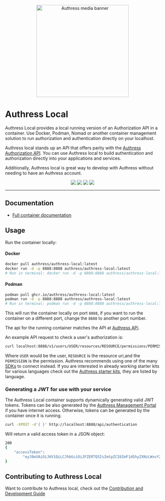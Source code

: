 <p align="center">
  <img height="300px" src="https://authress.io/static/images/media-banner.png" alt="Authress media banner">
</p>

# Authress Local

Authress Local provides a local running version of an Authorization API in a container. Use Docker, Podman, Nomad or another container management solution to run authorization and authentication directly on your localhost.

Authress local stands up an API that offers parity with the [Authress Authorization API](https://authress.io/app/#/api). You can use Authress local to build authentication and authorization directly into your applications and services.

Additionally, Authress local is great way to develop with Authress without needing to have an Authress account.

<p align="center">
    <a href="https://github.com/Authress/authress-local/pkgs/container/authress-local" alt="Authress Local Container"><img src="https://img.shields.io/badge/Container-authress%2Fauthress--local-DC7100.svg"></a>
    <a href="https://github.com/Authress/authress-local/actions" alt="GitHub action status"><img src="https://github.com/authress/authress-local/actions/workflows/build.yml/badge.svg"></a>
    <a href="./LICENSE" alt="agpl-3.0 license"><img src="https://img.shields.io/badge/License-AGPL3.0-blue.svg"></a>
    <a href="https://authress.io/community" alt="authress community"><img src="https://img.shields.io/badge/Community-Authress-fbaf0b.svg"></a>
</p>

<hr>

## Documentation
* [Full container documentation](https://authress.io/knowledge-base/docs/SDKs/authress-local)

## Usage
Run the container locally:

#### Docker
```sh
docker pull authress/authress-local:latest
docker run -d -p 8888:8888 authress/authress-local:latest
# Run in terminal: docker run -d -p 8888:8888 authress/authress-local:latest
```

#### Podman
```sh
podman pull ghcr.io/authress/authress-local:latest
podman run -d -p 8888:8888 authress/authress-local:latest
# Run in terminal: podman run -d -p 8888:8888 authress/authress-local:latest
```

This will run the container locally on port `8888`, if you want to run the container on a different port, change the `8888` to another port number.

The api for the running container matches the API at [Authress APi](https://authress.io/app/#/api).

An example API request to check a user's authorization is:

```bash
curl localhost:8888/v1/users/USER/resources/RESOURCE/permissions/PERMISSION
```

Where `USER` would be the user, `RESOURCE` is the resource uri,and the `PERMISSION` is the permission. Authress recommends using one of the many [SDKs](https://authress.io/knowledge-base/docs/SDKs) to connect instead. If you are interested in already working starter kits for various languages check out the [Authress starter kits](https://authress.io/knowledge-base/docs/SDKs), they are listed by language.

### Generating a JWT for use with your service
The Authress Local container supports dynamically generating valid JWT tokens. Tokens can be also generated by the [Authress Management Portal](https://authress.io/app/#/authress-local?focus=token-generation) if you have internet access. Otherwise, tokens can be generated by the container once it is running.

```bash
curl -XPOST -d'{ }' http://localhost:8888/api/authentication
```

Will return a valid access token in a JSON object:
```bash
200
{
    "accessToken":
        "eyJ0eXAiOiJKV1QiLCJhbGciOiJFZERTQSIsImtpZCI6ImF1dGhyZXNzLWxvY2FsIn0.eyJhdWQiOiJsb2NhbGhvc3QiLCJleHAiOjE3MDU4NjIzNjksImlhdCI6MTcwNTc3NTk2OSwiaXNzIjoiaHR0cDovL2xvY2FsaG9zdDo4ODg4Iiwic3ViIjoibWUifQ.F_PiFTg7ir0bDhet_AVs6aeIxbBycXUso-J7sUA22iWK6p4pOUFoyMJTr6ZD_GCEQqI314WMmjllK9GZ9spTBQ"
}
```

## Contributing to Authress Local
Want to contribute to Authress local, check out the [Contribution and Development Guide](./contributing.md)
